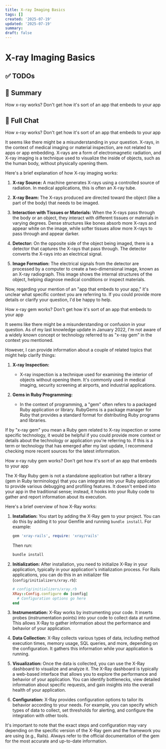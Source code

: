 ```yaml
---
title: X-ray Imaging Basics
tags: []
created: '2025-07-19'
updated: '2025-07-19'
summary:
draft: false
---
```


# X-ray Imaging Basics

## ✅ TODOs


## 📌 Summary
How x-ray works? Don't get how it's sort of an app that embeds to your app

## 🧠 Full Chat


How x-ray works? Don't get how it's sort of an app that embeds to your app

It seems like there might be a misunderstanding in your question. X-rays, in the context of medical imaging or material inspection, are not related to apps or app embedding. X-rays are a form of electromagnetic radiation, and X-ray imaging is a technique used to visualize the inside of objects, such as the human body, without physically opening them.

Here's a brief explanation of how X-ray imaging works:

1. **X-ray Source:** A machine generates X-rays using a controlled source of radiation. In medical applications, this is often an X-ray tube.

2. **X-ray Beam:** The X-rays produced are directed toward the object (like a part of the body) that needs to be imaged.

3. **Interaction with Tissues or Materials:** When the X-rays pass through the body or an object, they interact with different tissues or materials in varying degrees. Dense structures like bones absorb more X-rays and appear white on the image, while softer tissues allow more X-rays to pass through and appear darker.

4. **Detector:** On the opposite side of the object being imaged, there is a detector that captures the X-rays that pass through. The detector converts the X-rays into an electrical signal.

5. **Image Formation:** The electrical signals from the detector are processed by a computer to create a two-dimensional image, known as an X-ray radiograph. This image shows the internal structures of the object, helping diagnose medical conditions or inspect materials.

Now, regarding your mention of an "app that embeds to your app," it's unclear what specific context you are referring to. If you could provide more details or clarify your question, I'd be happy to help.

How x-ray gem works? Don't get how it's sort of an app that embeds to your app

It seems like there might be a misunderstanding or confusion in your question. As of my last knowledge update in January 2022, I'm not aware of a widely known concept or technology referred to as "x-ray gem" in the context you mentioned.

However, I can provide information about a couple of related topics that might help clarify things:

1. **X-ray Inspection:**
   - X-ray inspection is a technique used for examining the interior of objects without opening them. It's commonly used in medical imaging, security screening at airports, and industrial applications.

2. **Gems in Ruby Programming:**
   - In the context of programming, a "gem" often refers to a packaged Ruby application or library. RubyGems is a package manager for Ruby that provides a standard format for distributing Ruby programs and libraries.

If by "x-ray gem" you mean a Ruby gem related to X-ray inspection or some specific technology, it would be helpful if you could provide more context or details about the technology or application you're referring to. If this is a term or technology that has emerged after my last update, I recommend checking more recent sources for the latest information.

How x-ray ruby gem works? Don't get how it's sort of an app that embeds to your app

The X-Ray Ruby gem is not a standalone application but rather a library (gem in Ruby terminology) that you can integrate into your Ruby application to provide various debugging and profiling features. It doesn't embed into your app in the traditional sense; instead, it hooks into your Ruby code to gather and report information about its execution.

Here's a brief overview of how X-Ray works:

1. **Installation:**
   You start by adding the X-Ray gem to your project. You can do this by adding it to your Gemfile and running `bundle install`. For example:

   ```ruby
   gem 'xray-rails', require: 'xray/rails'
   ```

   Then run:

   ```bash
   bundle install
   ```

2. **Initialization:**
   After installation, you need to initialize X-Ray in your application, typically in your application's initialization process. For Rails applications, you can do this in an initializer file (`config/initializers/xray.rb`):

   ```ruby
   # config/initializers/xray.rb
   XRay::Config.configure do |config|
     # Configuration options go here
   end
   ```

3. **Instrumentation:**
   X-Ray works by instrumenting your code. It inserts probes (instrumentation points) into your code to collect data at runtime. This allows X-Ray to gather information about the performance and behavior of your application.

4. **Data Collection:**
   X-Ray collects various types of data, including method execution times, memory usage, SQL queries, and more, depending on the configuration. It gathers this information while your application is running.

5. **Visualization:**
   Once the data is collected, you can use the X-Ray dashboard to visualize and analyze it. The X-Ray dashboard is typically a web-based interface that allows you to explore the performance and behavior of your application. You can identify bottlenecks, view detailed information about specific requests, and gain insights into the overall health of your application.

6. **Configuration:**
   X-Ray provides configuration options to tailor its behavior according to your needs. For example, you can specify which types of data to collect, set thresholds for alerting, and configure the integration with other tools.

It's important to note that the exact steps and configuration may vary depending on the specific version of the X-Ray gem and the framework you are using (e.g., Rails). Always refer to the official documentation of the gem for the most accurate and up-to-date information.